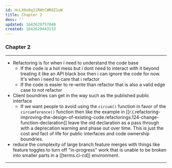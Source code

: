 ```yaml
---
id: HcLXOo8q2iRWtCWROZ1uW
title: Chapter 2
desc: ''
updated: 1642629757040
created: 1642629443133
---
```


### Chapter 2

---

- Refactoring is for when i need to understand the code base
  - If the code is a hot mess but i dont need to interact with it beyond treating it like an API black box then i can ignore the code for now. It's when i need to care that i refactor
  - If the code is easier to re-write than refactor that is also a valid edge case to not refactor
- Client boundries can get in the way such as the published public interface
  - If we want people to avoid using the `circum()` function in favor of the `circumference()` function then like the example in [[r.{.refactoring-improving-the-design-of-existing-code.refactorings.124-change-function-declaration]] leave the old declaration as a pass through with a deprecation warning and phase out over time. This is just the cost and fact of life for public interfaces and code ownership boundries.
- reduce the complexity of large branch feature merges with things like feature toggles to turn off "in-progress" work that is unable to be broken into smaller parts in a [[terms.ci-cd]] environment.

---
